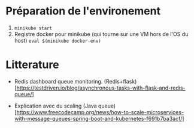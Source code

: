 # Préparation de l'environement

1. `minikube start`
2. Registre docker pour minikube (qui tourne sur une VM hors de l'OS du host) `eval $(minikube docker-env)`

# Litterature
- Redis dashboard queue monitoring. (Redis+flask)[https://testdriven.io/blog/asynchronous-tasks-with-flask-and-redis-queue/]

- Explication avec du scaling (Java queue)[https://www.freecodecamp.org/news/how-to-scale-microservices-with-message-queues-spring-boot-and-kubernetes-f691b7ba3acf/]
